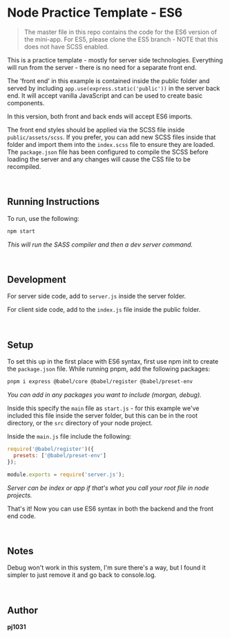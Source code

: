 # Node Practice Template - ES6

>The master file in this repo contains the code for the ES6 version of the mini-app. For ES5, please clone the ES5 branch - NOTE that this does not have SCSS enabled.

This is a practice template - mostly for server side technologies. Everything will run from the server - there is no need for a separate front end. 

The 'front end' in this example is contained inside the public folder and served by including `app.use(express.static('public'))` in the server back end. It will accept vanilla JavaScript and can be used to create basic components. 

In this version, both front and back ends will accept ES6 imports. 

The front end styles should be applied via the SCSS file inside `public/assets/scss`. If you prefer, you can add new SCSS files inside that folder and import them into the `index.scss` file to ensure they are loaded. The `package.json` file has been configured to compile the SCSS before loading the server and any changes will cause the CSS file to be recompiled. 

&nbsp;

## Running Instructions
To run, use the following:

```bash
npm start
```
_This will run the SASS compiler and then a dev server command._

&nbsp;

## Development
For server side code, add to `server.js` inside the server folder.

For client side code, add to the `index.js` file inside the public folder.

&nbsp;

## Setup
To set this up in the first place with ES6 syntax, first use npm init to create the `package.json` file. While running pnpm, add the following packages:

```bash
pnpm i express @babel/core @babel/register @babel/preset-env
```
_You can add in any packages you want to include (morgan, debug)._

Inside this specify the `main` file as `start.js` - for this example we've included this file inside the server folder, but this can be in the root directory, or the `src` directory of your node project.

Inside the `main.js` file include the following:

```js
require('@babel/register')({
  presets: ['@babel/preset-env']
});

module.exports = require('server.js');
```
_Server can be index or app if that's what you call your root file in node projects._

That's it! Now you can use ES6 syntax in both the backend and the front end code.

&nbsp;

## Notes
Debug won't work in this system, I'm sure there's a way, but I found it simpler to just remove it and go back to console.log.

&nbsp;

## Author

**pj1031**